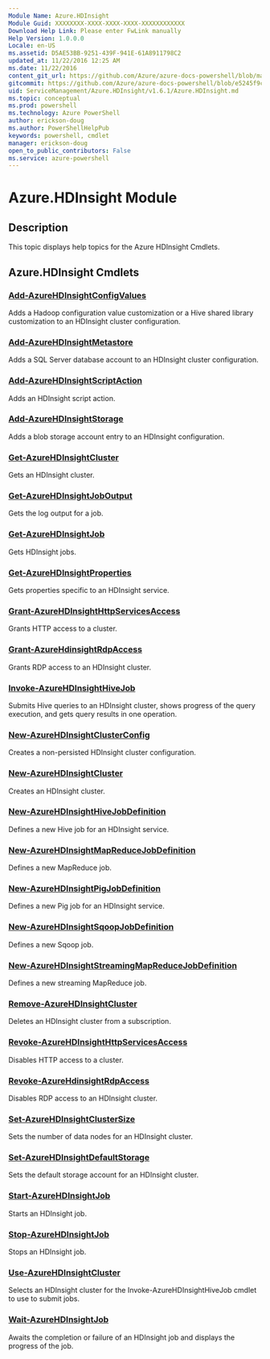 ```yaml
---
Module Name: Azure.HDInsight
Module Guid: XXXXXXXX-XXXX-XXXX-XXXX-XXXXXXXXXXXX
Download Help Link: Please enter FwLink manually
Help Version: 1.0.0.0
Locale: en-US
ms.assetid: D5AE53BB-9251-439F-941E-61A8911798C2
updated_at: 11/22/2016 12:25 AM
ms.date: 11/22/2016
content_git_url: https://github.com/Azure/azure-docs-powershell/blob/master/azureps-cmdlets-docs/ServiceManagement/Azure.HDInsight/v1.6.1/Azure.HDInsight.md
gitcommit: https://github.com/Azure/azure-docs-powershell/blob/e5245f9c2ed759dca260172c12d4ef03cef0982a/azureps-cmdlets-docs/ServiceManagement/Azure.HDInsight/v1.6.1/Azure.HDInsight.md
uid: ServiceManagement/Azure.HDInsight/v1.6.1/Azure.HDInsight.md
ms.topic: conceptual
ms.prod: powershell
ms.technology: Azure PowerShell
author: erickson-doug
ms.author: PowerShellHelpPub
keywords: powershell, cmdlet
manager: erickson-doug
open_to_public_contributors: False
ms.service: azure-powershell
---
```


# Azure.HDInsight Module
## Description
This topic displays help topics for the Azure HDInsight Cmdlets. 

## Azure.HDInsight Cmdlets
### [Add-AzureHDInsightConfigValues](./Add-AzureHDInsightConfigValues.md)
Adds a Hadoop configuration value customization or a Hive shared library customization to an HDInsight cluster configuration.


### [Add-AzureHDInsightMetastore](./Add-AzureHDInsightMetastore.md)
Adds a SQL Server database account to an HDInsight cluster configuration.


### [Add-AzureHDInsightScriptAction](./Add-AzureHDInsightScriptAction.md)
Adds an HDInsight script action.


### [Add-AzureHDInsightStorage](./Add-AzureHDInsightStorage.md)
Adds a blob storage account entry to an HDInsight configuration.


### [Get-AzureHDInsightCluster](./Get-AzureHDInsightCluster.md)
Gets an HDInsight cluster.


### [Get-AzureHDInsightJobOutput](./Get-AzureHDInsightJobOutput.md)
Gets the log output for a job.


### [Get-AzureHDInsightJob](./Get-AzureHDInsightJob.md)
Gets HDInsight jobs.


### [Get-AzureHDInsightProperties](./Get-AzureHDInsightProperties.md)
Gets properties specific to an HDInsight service.


### [Grant-AzureHDInsightHttpServicesAccess](./Grant-AzureHDInsightHttpServicesAccess.md)
Grants HTTP access to a cluster.


### [Grant-AzureHdinsightRdpAccess](./Grant-AzureHdinsightRdpAccess.md)
Grants RDP access to an HDInsight cluster.


### [Invoke-AzureHDInsightHiveJob](./Invoke-AzureHDInsightHiveJob.md)
Submits Hive queries to an HDInsight cluster, shows progress of the query execution, and gets query results in one operation.


### [New-AzureHDInsightClusterConfig](./New-AzureHDInsightClusterConfig.md)
Creates a non-persisted HDInsight cluster configuration.


### [New-AzureHDInsightCluster](./New-AzureHDInsightCluster.md)
Creates an HDInsight cluster.


### [New-AzureHDInsightHiveJobDefinition](./New-AzureHDInsightHiveJobDefinition.md)
Defines a new Hive job for an HDInsight service.


### [New-AzureHDInsightMapReduceJobDefinition](./New-AzureHDInsightMapReduceJobDefinition.md)
Defines a new MapReduce job.


### [New-AzureHDInsightPigJobDefinition](./New-AzureHDInsightPigJobDefinition.md)
Defines a new Pig job for an HDInsight service.


### [New-AzureHDInsightSqoopJobDefinition](./New-AzureHDInsightSqoopJobDefinition.md)
Defines a new Sqoop job.


### [New-AzureHDInsightStreamingMapReduceJobDefinition](./New-AzureHDInsightStreamingMapReduceJobDefinition.md)
Defines a new streaming MapReduce job.


### [Remove-AzureHDInsightCluster](./Remove-AzureHDInsightCluster.md)
Deletes an HDInsight cluster from a subscription.


### [Revoke-AzureHDInsightHttpServicesAccess](./Revoke-AzureHDInsightHttpServicesAccess.md)
Disables HTTP access to a cluster.


### [Revoke-AzureHdinsightRdpAccess](./Revoke-AzureHdinsightRdpAccess.md)
Disables RDP access to an HDInsight cluster.


### [Set-AzureHDInsightClusterSize](./Set-AzureHDInsightClusterSize.md)
Sets the number of data nodes for an HDInsight cluster.


### [Set-AzureHDInsightDefaultStorage](./Set-AzureHDInsightDefaultStorage.md)
Sets the default storage account for an HDInsight cluster.


### [Start-AzureHDInsightJob](./Start-AzureHDInsightJob.md)
Starts an HDInsight job.


### [Stop-AzureHDInsightJob](./Stop-AzureHDInsightJob.md)
Stops an HDInsight job.


### [Use-AzureHDInsightCluster](./Use-AzureHDInsightCluster.md)
Selects an HDInsight cluster for the Invoke-AzureHDInsightHiveJob cmdlet to use to submit jobs.


### [Wait-AzureHDInsightJob](./Wait-AzureHDInsightJob.md)
Awaits the completion or failure of an HDInsight job and displays the progress of the job.





